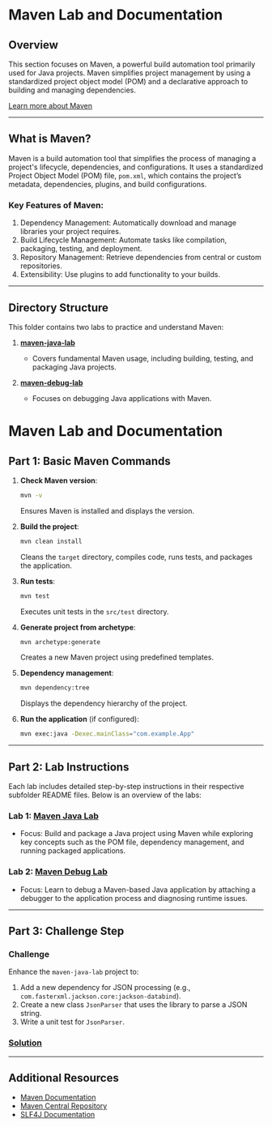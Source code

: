 # Maven Lab and Documentation



## Overview

This section focuses on Maven, a powerful build automation tool primarily used for Java projects. Maven simplifies project management by using a standardized project object model (POM) and a declarative approach to building and managing dependencies.

[Learn more about Maven](https://maven.apache.org/)

---

## What is Maven?

Maven is a build automation tool that simplifies the process of managing a project's lifecycle, dependencies, and configurations. It uses a standardized Project Object Model (POM) file, `pom.xml`, which contains the project’s metadata, dependencies, plugins, and build configurations.

### Key Features of Maven:
1. Dependency Management: Automatically download and manage libraries your project requires.
2. Build Lifecycle Management: Automate tasks like compilation, packaging, testing, and deployment.
3. Repository Management: Retrieve dependencies from central or custom repositories.
4. Extensibility: Use plugins to add functionality to your builds.

---

## Directory Structure

This folder contains two labs to practice and understand Maven:

1. **<A href="./maven-java-lab">maven-java-lab</a>**
   - Covers fundamental Maven usage, including building, testing, and packaging Java projects.

2. **<a href="./maven-debug-lab">maven-debug-lab</a>**
   - Focuses on debugging Java applications with Maven.

# Maven Lab and Documentation

## Part 1: Basic Maven Commands

1. **Check Maven version**:
   ```bash
   mvn -v
   ```
   Ensures Maven is installed and displays the version.

2. **Build the project**:
   ```bash
   mvn clean install
   ```
   Cleans the `target` directory, compiles code, runs tests, and packages the application.

3. **Run tests**:
   ```bash
   mvn test
   ```
   Executes unit tests in the `src/test` directory.

4. **Generate project from archetype**:
   ```bash
   mvn archetype:generate
   ```
   Creates a new Maven project using predefined templates.

5. **Dependency management**:
   ```bash
   mvn dependency:tree
   ```
   Displays the dependency hierarchy of the project.

6. **Run the application** (if configured):
   ```bash
   mvn exec:java -Dexec.mainClass="com.example.App"
   ```

---

## Part 2: Lab Instructions

Each lab includes detailed step-by-step instructions in their respective subfolder README files. Below is an overview of the labs:

### Lab 1: <A href="./maven-java-lab">Maven Java Lab</a>
   - Focus: Build and package a Java project using Maven while exploring key concepts such as the POM file, dependency management, and running packaged applications.

### Lab 2: <a href="./maven-debug-lab">Maven Debug Lab</a>
   - Focus: Learn to debug a Maven-based Java application by attaching a debugger to the application process and diagnosing runtime issues.

---

## Part 3: Challenge Step

### Challenge
Enhance the `maven-java-lab` project to:

1. Add a new dependency for JSON processing (e.g., `com.fasterxml.jackson.core:jackson-databind`).
2. Create a new class `JsonParser` that uses the library to parse a JSON string.
3. Write a unit test for `JsonParser`.

### <a href="./Part3-Solution.md">Solution</a>

---
## Additional Resources

- [Maven Documentation](https://maven.apache.org/guides/)
- [Maven Central Repository](https://search.maven.org/)
- [SLF4J Documentation](http://www.slf4j.org/)
